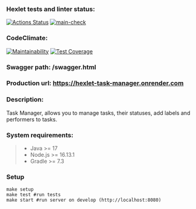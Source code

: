 ### Hexlet tests and linter status:
[![Actions Status](https://github.com/AlekseyNechunaev/java-project-73/workflows/hexlet-check/badge.svg)](https://github.com/AlekseyNechunaev/java-project-73/actions)
[![main-check](https://github.com/AlekseyNechunaev/java-project-73/actions/workflows/main.yaml/badge.svg)](https://github.com/AlekseyNechunaev/java-project-73/actions/workflows/main.yaml)
### CodeClimate:
[![Maintainability](https://api.codeclimate.com/v1/badges/1cc1476f30528afef32f/maintainability)](https://codeclimate.com/github/AlekseyNechunaev/java-project-73/maintainability)
[![Test Coverage](https://api.codeclimate.com/v1/badges/1cc1476f30528afef32f/test_coverage)](https://codeclimate.com/github/AlekseyNechunaev/java-project-73/test_coverage)  
### Swagger path: /swagger.html
### Production url: https://hexlet-task-manager.onrender.com
### Description:
Task Manager, allows you to manage tasks, their statuses, add labels and performers to tasks.
### System requirements:
 >- Java >= 17
 >- Node.js >= 16.13.1
 >- Gradle >= 7.3
### Setup
````
make setup
make test #run tests
make start #run server on develop (http://localhost:8080)
````
